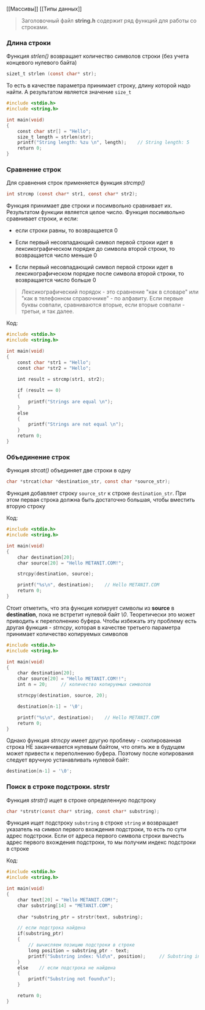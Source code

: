 [[Массивы]]
[[Типы данных]]

>Заголовочный файл **string.h** содержит ряд функций для работы со строками.

### Длина строки
Функция *strlen()* возвращает количество символов строки (без учета концевого нулевого байта)

```C
sizet_t strlen (const char* str);
```

То есть в качестве параметра принимает строку, длину которой надо найти. А результатом является значение `size_t`

```C
#include <stdio.h>
#include <string.h>

int main(void)
{
    const char str[] = "Hello";
    size_t length = strlen(str);
    printf("String length: %zu \n", length);    // String length: 5
    return 0;
}
```

### Сравнение строк
Для сравнения строк применяется функция *strcmp()*

```C
int strcmp (const char* str1, const char* str2);
```

Функция принимает две строки и посимвольно сравнивает их. Результатом функции является целое число. Функция посимвольно сравнивает строки, и если:

- если строки равны, то возвращается 0

- Если первый несовпадающий символ первой строки идет в лексикографическом порядке до символа второй строки, то возвращается число меньше 0

- Если первый несовпадающий символ первой строки идет в лексикографическом порядке после символа второй строки, то возвращается число больше 0

> Лексикографический порядок - это сравнение "как в словаре" или "как в телефонном справочнике" - по алфавиту. Если первые буквы совпали, сравниваются вторые, если вторые совпали - третьи, и так далее.

Код:
```C
#include <stdio.h>
#include <string.h>

int main(void)
{
    const char *str1 = "Hello";
    const char *str2 = "Hello";
    
    int result = strcmp(str1, str2);

    if (result == 0)
    {
        printf("Strings are equal \n");
    }
    else
    {
        printf("Strings are not equal \n");
    }
    return 0;
}
```
### Объединение строк
Функция *strcat()* объединяет две строки в одну
```C
char *strcat(char *destination_str, const char *source_str);
```

Функция добавляет строку `source_str` к строке `destination_str`. При этом первая строка должна быть достаточно большая, чтобы вместить вторую строку

Код:
```C
#include <stdio.h>
#include <string.h>

int main(void)
{
    char destination[20];
    char source[20] = "Hello METANIT.COM!";

    strcpy(destination, source);

    printf("%s\n", destination);    // Hello METANIT.COM
    return 0;
}
```

Стоит отметить, что эта функция копирует символы из **source** в **destination**, пока не встретит нулевой байт *\0*. Теоретически это может приводить к переполнению буфера. Чтобы избежать эту проблему есть другая функция - *strncpy*, которая в качестве третьего параметра принимает количество копируемых символов

```C
#include <stdio.h>
#include <string.h>

int main(void)
{
    char destination[20];
    char source[20] = "Hello METANIT.COM!!";
    int n = 20;     // количество копируемых символов

    strncpy(destination, source, 20);

    destination[n-1] = '\0';

    printf("%s\n", destination);    // Hello METANIT.COM
    return 0;
}
```

Однако функция *strncpy* имеет другую проблему - скопированная строка НЕ заканчивается нулевым байтом, что опять же в будущем может привести к переполнению буфера. Поэтому после копирования следует вручную устанавливать нулевой байт:
```C
destination[n-1] = '\0';
```

### Поиск в строке подстроки. strstr
Функция *strstr()* ищет в строке определенную подстроку

```C
char *strstr(const char* string, const char* substring);
```

Функция ищет подстроку `substring` в строке `string` и возвращает указатель на символ первого вхождения подстроки, то есть по сути адрес подстроки. Если от адреса первого символа строки вычесть адрес первого вхождения подстроки, то мы получим индекс подстроки в строке

Код:
```C
#include <stdio.h>
#include <string.h>

int main(void)
{
    char text[20] = "Hello METANIT.COM!";
    char substring[14] = "METANIT.COM";
    
    char *substring_ptr = strstr(text, substring);

    // если подстрока найдена
    if(substring_ptr)
    {
        // вычисляем позицию подстроки в строке
        long position = substring_ptr - text;
        printf("Substring index: %ld\n", position);     // Substring index: 6
    }
    else    // если подстрока не найдена
    {
        printf("Substring not found\n");
    }

    return 0;
}
```
